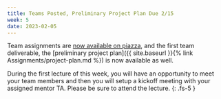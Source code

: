 ```yaml
---
title: Teams Posted, Preliminary Project Plan Due 2/15  
week: 5
date: 2023-02-05
---
```

Team assignments are [now available on piazza](https://piazza.com/class/lajrlnpg2pxyd/post/424), and the first team deliverable, the [preliminary project plan]({{ site.baseurl }}{% link Assignments/project-plan.md %}) is now available as well.

During the first lecture of this week, you will have an opportunity to meet your team members and then you will setup a kickoff meeting with your assigned mentor TA. Please be sure to attend the lecture.
{: .fs-5 }
